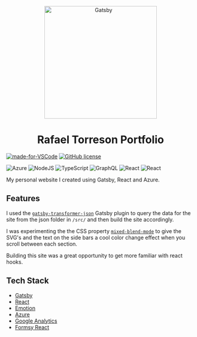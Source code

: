 
<p align="center">
  <a href="https://www.gatsbyjs.org">
    <img alt="Gatsby" src="https://images.ctfassets.net/4x6byznv2pet/4OW1X9ex1mImko8G4w4WAK/a16fceab310b718c7f375a760c4e1e16/logo-gatsby-0603eb9dd6bdfec9599dbc7590f891be-347ea.jpg" width="300" />
  </a>
</p>
<h1 align="center">
  Rafael Torreson Portfolio
</h1>

[![made-for-VSCode](https://img.shields.io/badge/Made%20for-VSCode-1f425f.svg)](https://code.visualstudio.com/) [![GitHub license](https://img.shields.io/github/license/Naereen/StrapDown.js.svg)](https://github.com/Naereen/StrapDown.js/blob/master/LICENSE) 

<img alt="Azure" src="https://img.shields.io/badge/azure%20-%230072C6.svg?&style=for-the-badge&logo=azure-devops&logoColor=white"/> <img alt="NodeJS" src="https://img.shields.io/badge/node.js%20-%2343853D.svg?&style=for-the-badge&logo=node.js&logoColor=white"/> 	<img alt="TypeScript" src="https://img.shields.io/badge/typescript%20-%23007ACC.svg?&style=for-the-badge&logo=typescript&logoColor=white"/> <img alt="GraphQL" src="https://img.shields.io/badge/-GraphQL-E10098?style=for-the-badge&logo=graphql"/> <img alt="React" src="https://img.shields.io/badge/react%20-%2320232a.svg?&style=for-the-badge&logo=react&logoColor=%2361DAFB"/> <img alt="React" src="https://img.shields.io/badge/-gatsby-E10098?style=for-the-badge&logo=gatsby"/>


My personal website I created using Gatsby, React and Azure.

## Features
I used the [`gatsby-transformer-json`](https://www.gatsbyjs.org/packages/gatsby-transformer-json/) Gatsby plugin to query the data for the site from the json folder in `/src/` and then build the site accordingly.

I was experimenting the the CSS property [`mixed-blend-mode`](https://developer.mozilla.org/en-US/docs/Web/CSS/mix-blend-mode) to give the SVG's and the text on the side bars a cool color change effect when you scroll between each section.

Building this site was a great opportunity to get more familiar with react hooks.

## Tech Stack
- [Gatsby](https://www.gatsbyjs.org/)
- [React](https://reactjs.org/)
- [Emotion](https://emotion.sh/docs/introduction)
- [Azure](https://www.azure.com/)
- [Google Analytics](https://analytics.google.com/analytics/web/)
- [Formsy React](https://github.com/christianalfoni/formsy-react)
